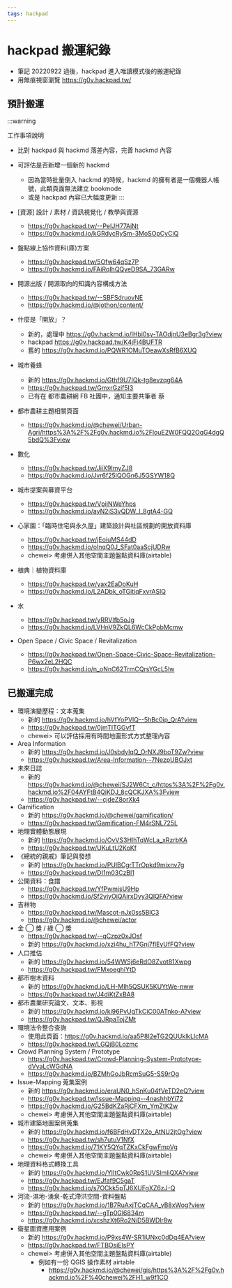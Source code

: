 ```yaml
---
tags: hackpad
---
```


# hackpad 搬運紀錄

- 筆記 20220922 過後，hackpad 進入唯讀模式後的搬運紀錄
- 用無痕視窗瀏覽 https://g0v.hackpad.tw/

## 預計搬運

:::warning

工作事項說明
- 比對 hackpad 與 hackmd 落差內容，完善 hackmd 內容
- 可評估是否新增一個新的 hackmd
    - 因為當時批量倒入 hackmd 的時候，hackmd 的擁有者是一個機器人帳號，此類頁面無法建立 bookmode
    - 或是 hackpad 內容已大幅度更新
:::

- [資源] 設計 / 素材 / 資訊視覺化 / 教學與資源
    - https://g0v.hackpad.tw/--PeIJH77AjNt
    - https://g0v.hackmd.io/kGRdycRySm-3MoSOpCyCiQ
- 盤點線上協作資料(庫)方案
    - https://g0v.hackpad.tw/5Ofw64qSz7P
    - https://g0v.hackmd.io/FAiRqIhQQyeD9SA_73GARw
- 開源出版 / 開源取向的知識內容構成方法
    - https://g0v.hackpad.tw/--SBFSdruovNE
    - https://g0v.hackmd.io/@jothon/content/
- 什麼是「開放」？
    - 新的，處理中 https://g0v.hackmd.io/lHbi0sy-TAOdjnU3eBgr3g?view
    - hackpad https://g0v.hackpad.tw/K4jFi4BUFTR
    - 舊的 https://g0v.hackmd.io/PQWR1OMuTOeawXsRfB6XUQ
- 城市養蜂
    - 新的 https://g0v.hackmd.io/Gthf9U7IQk-tg8evzqg64A
    - https://g0v.hackpad.tw/GmxrGzif5I3
    - 已有在 都市農耕網 FB 社團中，通知主要共筆者 蔡
- 都市農耕主題相關頁面
    - https://g0v.hackmd.io/@chewei/Urban-Agri/https%3A%2F%2Fg0v.hackmd.io%2FlouE2W0FQQ2OqG4dgQ5bdQ%3Fview
- 數化
    - https://g0v.hackpad.tw/JiiX9ImyZJ8
    - https://g0v.hackmd.io/Jvr6f25lQOGn6J5GSYW18Q
- 城市提案與募資平台
    - https://g0v.hackpad.tw/VpijNWeYhps
    - https://g0v.hackmd.io/ayN2iS3vQDW_l_8gtA4-GQ
- 心家園：「臨時住宅與永久屋」建築設計與社區規劃的開放資料庫
    - https://g0v.hackpad.tw/jEoiuMS44dD
    - https://g0v.hackmd.io/olnqQ0J_SFat0aaScjUDRw
    - chewei> 考慮併入其他空間主題盤點資料庫(airtable)
- 植典｜植物資料庫 
    - https://g0v.hackpad.tw/yax2EaDoKuH
    - https://g0v.hackmd.io/L2ADbk_oTGitiqFxvrASlQ
- 水
    - https://g0v.hackpad.tw/yRRVlfb5oJg
    - https://g0v.hackmd.io/LVHnV9ZkQL6WcCkPpbMcmw
- Open Space / Civic Space / Revitalization
    - https://g0v.hackpad.tw/Open-Space-Civic-Space-Revitalization-P6wx2eL2HQC
    - https://g0v.hackmd.io/n_oNnC62TrmCQrsYGcL5lw


## 已搬運完成 
- 環境演變歷程：文本蒐集 
    - 新的 https://g0v.hackmd.io/hVfYoPVlQ--5hBc0ip_QrA?view
    - https://g0v.hackpad.tw/0jmTITGGvfT
    - chewei> 可以評估採用有時間地圖形式方式整理內容
- Area Information
    - 新的 https://g0v.hackmd.io/J0sbdyIqQ_OrNXJ9boT9Zw?view
    - https://g0v.hackpad.tw/Area-Information--7NezpUBOJxt
- 未來日誌
    - 新的 https://g0v.hackmd.io/@chewei/SJ2W6Ct_c/https%3A%2F%2Fg0v.hackmd.io%2F04AYFtB4QiKDJ_8cQCKJXA%3Fview
    - https://g0v.hackpad.tw/--cjdeZ8orXk4
- Gamification
    - 新的 https://g0v.hackmd.io/@chewei/gamification/
    - https://g0v.hackpad.tw/Gamification-FM4rSNL725L
- 地理實體動態展現 
    - 新的 https://g0v.hackmd.io/OvVS3HlhTqWcLa_xRzrbKA
    - https://g0v.hackpad.tw/UKuLtU2KoKf
- 《總統的親戚》筆記與發想
    - 新的 https://g0v.hackmd.io/PUlBCgrTTrOpkd9mixnv7g
    - https://g0v.hackpad.tw/DI1m03CzBl1
- 公開資料：食譜 
    - https://g0v.hackpad.tw/YfPwmisU9Hp
    - https://g0v.hackmd.io/Sf2yjyOiQAirxDyy3QlQFA?view
- 吉祥物
    - https://g0v.hackpad.tw/Mascot-nJx0ss5BlC3
    - https://g0v.hackmd.io/@chewei/actor
- 金 ◯ 獎 / 綠 ◯ 獎
    - https://g0v.hackpad.tw/--qCzpz0xJOsf
    - 新的 https://g0v.hackmd.io/xzi4hu_hT7Gnj7flEyUfFQ?view
- 人口推估
    - 新的 https://g0v.hackmd.io/54WWSj6eRdO8Zvot81Xwpg
    - https://g0v.hackpad.tw/FMxoeghiYtD
- 都市樹木資料
    - 新的 https://g0v.hackmd.io/LH-MIh5QSUK5KUYtWe-nww
    - https://g0v.hackpad.tw/J4diKtZxBA8
- 都市農業研究論文、文本、影視
    - 新的 https://g0v.hackmd.io/ki96PvUgTkCiC00ATnko-A?view
    - https://g0v.hackpad.tw/QJRpaTojZMt
- 環境法令整合查詢 
    - 使用此頁面：https://g0v.hackmd.io/aa5P8I2eTG2QUUklkLlcMA
    - https://g0v.hackpad.tw/LGQjB0Lozmc
- Crowd Planning System / Prototype
    - https://g0v.hackpad.tw/Crowd-Planning-System-Prototype-dVyaLcWGdNA
    - https://g0v.hackmd.io/BZMhGoJbRcmSuG5-SS9rOg
- Issue-Mapping 蒐集案例
    - 新的 https://g0v.hackmd.io/eraUN0_hSnKu04fVeTD2eQ?view
    - https://g0v.hackpad.tw/Issue-Mapping--4nashhbYi72
    - https://g0v.hackmd.io/G25BdKZaRjCFXm_YmZtK2w
    - chewei> 考慮併入其他空間主題盤點資料庫(airtable)
- 城市建築地圖案例蒐集
    - 新的 https://g0v.hackmd.io/f6BFdHvDTX2o_AtNU2jtOg?view
    - https://g0v.hackpad.tw/sh7utuV1NfX
    - https://g0v.hackmd.io/71KY5QYqTZKxCkFgwFmpVg
    - chewei> 考慮併入其他空間主題盤點資料庫(airtable)
- 地理資料格式轉換工具
    - 新的 https://g0v.hackmd.io/YlItCwk0RpS1UVSlmliQXA?view
    - https://g0v.hackpad.tw/EJfaf9C5gaT
    - https://g0v.hackmd.io/s7OCkk5pTJ6XUFgXZ6zJ-Q
- 河流-濕地-湧泉-乾式滯洪空間-資料盤點
    - 新的 https://g0v.hackmd.io/1B7RuAxjTCqCAA_yB8xWog?view
    - https://g0v.hackpad.tw/--gTp0Gl6834m
    - https://g0v.hackmd.io/xcshzXt6Ro2NiD5BWDlr8w
- 衛星圖資應用案例
    - 新的 https://g0v.hackmd.io/P9xs4W-SR1iUNxc0dDq4EA?view
    - https://g0v.hackpad.tw/FTBOsiElsPY
    - chewei> 考慮併入其他空間主題盤點資料庫(airtable)
        - 例如有一份 QGIS 操作素材 airtable
            - https://g0v.hackmd.io/@chewei/gis/https%3A%2F%2Fg0v.hackmd.io%2F%40chewei%2FH1_w9f1CO